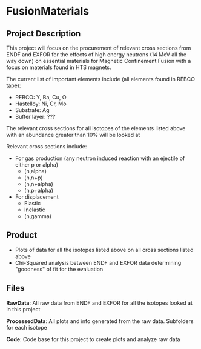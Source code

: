 # FusionMaterials

## Project Description
This project will focus on the procurement of relevant cross sections from ENDF and EXFOR for the effects of high energy neutrons (14 MeV all the way down) on essential materials for Magnetic Confinement Fusion with a focus on materials found in HTS magnets.


The current list of important elements include (all elements found in REBCO tape):
- REBCO: Y, Ba, Cu, O
- Hastelloy: Ni, Cr, Mo
- Substrate: Ag
- Buffer layer: ???

The relevant cross sections for all isotopes of the elements listed above with an abundance greater than 10\% will be looked at

Relevant cross sections include:
- For gas production (any neutron induced reaction with an ejectile of either p or alpha)
  - (n,alpha)
  - (n,n+p)
  - (n,n+alpha)
  - (n,p+alpha)
- For displacement
  - Elastic
  - Inelastic
  - (n,gamma)

## Product
- Plots of data for all the isotopes listed above on all cross sections listed above
- Chi-Squared analysis between ENDF and EXFOR data determining "goodness" of fit for the evaluation

## Files
__RawData__: All raw data from ENDF and EXFOR for all the isotopes looked at in this project

__ProcessedData__: All plots and info generated from the raw data. Subfolders for each isotope

__Code__: Code base for this project to create plots and analyze raw data
